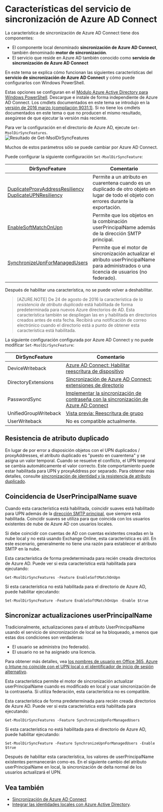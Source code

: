 <properties
    pageTitle="Configuración y características del servicio de sincronización de Azure AD Connect | Microsoft Azure"
    description="Describe las características de servicio del servicio de sincronización de Azure AD Connect."
    services="active-directory"
    documentationCenter=""
    authors="andkjell"
    manager="femila"
    editor=""/>

<tags
    ms.service="active-directory"
    ms.workload="identity"
    ms.tgt_pltfrm="na"
    ms.devlang="na"
    ms.topic="article"
    ms.date="08/22/2016"
    ms.author="andkjell;markvi"/>

# <a name="azure-ad-connect-sync-service-features"></a>Características del servicio de sincronización de Azure AD Connect

La característica de sincronización de Azure AD Connect tiene dos componentes:

- El componente local denominado **sincronización de Azure AD Connect**, también denominado **motor de sincronización**.
- El servicio que reside en Azure AD también conocido como **servicio de sincronización de Azure AD Connect**

En este tema se explica cómo funcionan las siguientes características del **servicio de sincronización de Azure AD Connect** y cómo puede configurarlos con Windows PowerShell.

Estas opciones se configuran en el [Módulo Azure Active Directory para Windows PowerShell](http://aka.ms/aadposh). Descargue e instale de forma independiente de Azure AD Connect. Los cmdlets documentados en este tema se introdujo en la [versión de 2016 marzo (compilación 9031.1)](http://social.technet.microsoft.com/wiki/contents/articles/28552.microsoft-azure-active-directory-powershell-module-version-release-history.aspx#Version_9031_1). Si no tiene los cmdlets documentados en este tema o que no producen el mismo resultado, asegúrese de que ejecutar la versión más reciente.

Para ver la configuración en el directorio de Azure AD, ejecute `Get-MsolDirSyncFeatures`.  
![Resultado de Get-MsolDirSyncFeatures](./media/active-directory-aadconnectsyncservice-features/getmsoldirsyncfeatures.png)

Muchos de estos parámetros sólo se puede cambiar por Azure AD Connect.

Puede configurar la siguiente configuración `Set-MsolDirSyncFeature`:

DirSyncFeature | Comentario
--- | ---
[DuplicateProxyAddressResiliency<br/>DuplicateUPNResiliency](#duplicate-attribute-resiliency) | Permite a un atributo en cuarentena cuando es un duplicado de otro objeto en lugar de todo el objeto con errores durante la exportación.
[EnableSoftMatchOnUpn](#userprincipalname-soft-match) | Permite que los objetos en la combinación userPrincipalName además de la dirección SMTP principal.
[SynchronizeUpnForManagedUsers](#synchronize-userprincipalname-updates) | Permite que el motor de sincronización actualizar el atributo userPrincipalName para administrados o una licencia de usuarios (no federado).

Después de habilitar una característica, no se puede volver a deshabilitar.

>[AZURE.NOTE] De 24 de agosto de 2016 la característica de *la resistencia de atributo duplicado* está habilitada de forma predeterminada para nuevos Azure directorios de AD. Esta característica también se despliegan las en y habilitada en directorios creados antes de esta fecha. Recibirá una notificación de correo electrónico cuando el directorio está a punto de obtener esta característica está habilitada.

La siguiente configuración configurada por Azure AD Connect y no puede modificar `Set-MsolDirSyncFeature`:

DirSyncFeature | Comentario
--- | ---
DeviceWriteback | [Azure AD Connect: Habilitar reescritura de dispositivo](active-directory-aadconnect-feature-device-writeback.md)
DirectoryExtensions | [Sincronización de Azure AD Connect: extensiones de directorio](active-directory-aadconnectsync-feature-directory-extensions.md)
PasswordSync | [Implementar la sincronización de contraseña con la sincronización de Azure AD Connect](active-directory-aadconnectsync-implement-password-synchronization.md)
UnifiedGroupWriteback | [Vista previa: Reescritura de grupo](active-directory-aadconnect-feature-preview.md#group-writeback)
UserWriteback | No es compatible actualmente.

## <a name="duplicate-attribute-resiliency"></a>Resistencia de atributo duplicado
En lugar de por error a disposición objetos con el UPN duplicados / proxyAddresses, el atributo duplicado es "puesto en cuarentena" y se asigna un valor temporal. Cuando se resuelve el conflicto, el UPN temporal se cambia automáticamente el valor correcto. Este comportamiento puede estar habilitada para UPN y proxyAddress por separado. Para obtener más detalles, consulte [sincronización de identidad y la resistencia de atributo duplicado](active-directory-aadconnectsyncservice-duplicate-attribute-resiliency.md).

## <a name="userprincipalname-soft-match"></a>Coincidencia de UserPrincipalName suave
Cuando esta característica está habilitada, coincidir suaves está habilitado para UPN además de la [dirección SMTP principal](https://support.microsoft.com/kb/2641663), que siempre está habilitada. Coincidir suaves se utiliza para que coincida con los usuarios existentes de nube de Azure AD con usuarios locales.

Si debe coincidir con cuentas de AD con cuentas existentes creadas en la nube local y no está usando Exchange Online, esta característica es útil. En este escenario, generalmente no tiene una razón para establecer el atributo SMTP en la nube.

Esta característica de forma predeterminada para recién creada directorios de Azure AD. Puede ver si esta característica está habilitada para ejecutando:  
```
Get-MsolDirSyncFeatures -Feature EnableSoftMatchOnUpn
```

Si esta característica no está habilitada para el directorio de Azure AD, puede habilitar ejecutando:  
```
Set-MsolDirSyncFeature -Feature EnableSoftMatchOnUpn -Enable $true
```

## <a name="synchronize-userprincipalname-updates"></a>Sincronizar actualizaciones userPrincipalName
Tradicionalmente, actualizaciones para el atributo UserPrincipalName usando el servicio de sincronización de local se ha bloqueado, a menos que estas dos condiciones son verdaderas:

- El usuario se administra (no federado).
- El usuario no se ha asignado una licencia.

Para obtener más detalles, vea [los nombres de usuario en Office 365, Azure o Intune no coincide con el UPN local o el identificador de inicio de sesión alternativo](https://support.microsoft.com/kb/2523192).

Esta característica permite el motor de sincronización actualizar userPrincipalName cuando es modificado en local y usar sincronización de la contraseña. Si utiliza federación, esta característica no es compatible.

Esta característica de forma predeterminada para recién creada directorios de Azure AD. Puede ver si esta característica está habilitada para ejecutando:  
```
Get-MsolDirSyncFeatures -Feature SynchronizeUpnForManagedUsers
```

Si esta característica no está habilitada para el directorio de Azure AD, puede habilitar ejecutando:  
```
Set-MsolDirSyncFeature -Feature SynchronizeUpnForManagedUsers -Enable $true
```

Después de habilitar esta característica, los valores de userPrincipalName existentes permanecerán como-es. En el siguiente cambio del atributo userPrincipalName en local, la sincronización de delta normal de los usuarios actualizará el UPN.  

## <a name="see-also"></a>Vea también

- [Sincronización de Azure AD Connect](active-directory-aadconnectsync-whatis.md)
- [Integrar las identidades locales con Azure Active Directory](active-directory-aadconnect.md).
